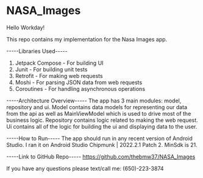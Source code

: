 # NASA_Images

Hello Workday!

This repo contains my implementation for the Nasa Images app.

-----Libraries Used-----
1. Jetpack Compose - For building UI
2. Junit - For building unit tests
3. Retrofit - For making web requests
4. Moshi - For parsing JSON data from web requests
5. Coroutines - For handling asynchronous operations

-----Architecture Overview-----
The app has 3 main modules: model, repository and ui. Model contains data models for representing our data from the api as well as MainViewModel which is used to drive most of the business logic. Repository contains logic related to making the web request. Ui contains all of the logic for building the ui and displaying data to the user.

-----How to Run-----
The app should run in any recent version of Android Studio. I ran it on Android Studio Chipmunk | 2022.2.1 Patch 2. MinSdk is 21.

-----Link to GitHub Repo-----
https://github.com/thebmw37/NASA_Images

If you have any questions please text/call me: (650)-223-3874
